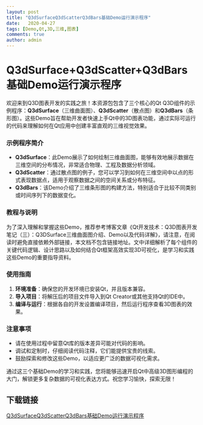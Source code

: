```yaml
---
layout: post
title: "Q3dSurfaceQ3dScatterQ3dBars基础Demo运行演示程序"
date:   2020-04-27
tags: [Demo,Qt,3D,三维,图表]
comments: true
author: admin
---
```

# Q3dSurface+Q3dScatter+Q3dBars基础Demo运行演示程序

欢迎来到Q3D图表开发的实践之旅！本资源包包含了三个核心的Qt Q3D组件的示例程序：**Q3dSurface**（三维曲面图）、**Q3dScatter**（散点图）和**Q3dBars**（条形图）。这些Demo旨在帮助开发者快速上手Qt中的3D图表功能，通过实际可运行的代码来理解如何在Qt应用中创建丰富直观的三维视觉效果。

### 示例程序简介

- **Q3dSurface**：此Demo展示了如何绘制三维曲面图，能够有效地展示数据在三维空间的分布情况，非常适合物理、工程及数据分析领域。
- **Q3dScatter**：通过散点图的例子，您可以学习到如何在三维空间中以点的形式表现数据点，适用于观察数据之间的空间关系或分布特征。
- **Q3dBars**：该Demo介绍了三维条形图的构建方法，特别适合于比较不同类别或时间序列下的数据变化。

### 教程与说明

为了深入理解和掌握这些Demo，推荐参考博客文章《Qt开发技术：Q3D图表开发笔记（三）：Q3DSurface三维曲面图介绍、Demo以及代码详解》，请注意，在阅读时避免直接依赖外部链接，本文档不包含链接地址。文中详细解析了每个组件的关键代码逻辑、设计思路以及如何结合Qt框架高效实现3D可视化，是学习和实践这些Demo的重要指导资料。

### 使用指南

1. **环境准备**：确保您的开发环境已安装Qt，并且版本兼容。
2. **导入项目**：将解压后的项目文件导入到Qt Creator或其他支持Qt的IDE中。
3. **编译与运行**：根据各自的开发设置编译项目，然后运行程序查看3D图表的效果。

### 注意事项

- 请在使用过程中留意Qt库的版本差异可能对代码的影响。
- 调试和定制时，仔细阅读代码注释，它们能提供宝贵的线索。
- 鼓励探索和修改这些Demo，以适应更广泛的数据可视化需求。

通过这三个基础Demo的学习和实践，您将能够迅速开启Qt中高级3D图形编程的大门，解锁更多复杂数据的可视化表达方式。祝您学习愉快，探索无限！

## 下载链接

[Q3dSurfaceQ3dScatterQ3dBars基础Demo运行演示程序](https://pan.quark.cn/s/7b8c9e332bcf)